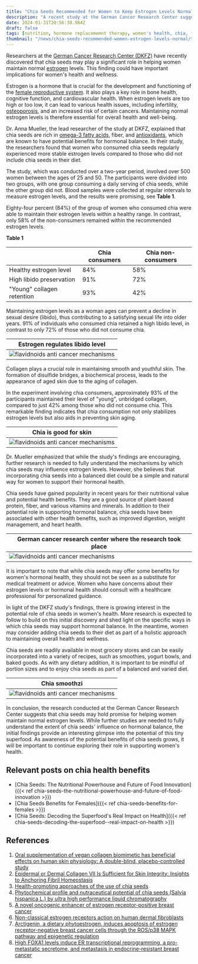 ```yaml
---
title: "Chia Seeds Recommended for Women to Keep Estrogen Levels Normal"
description: "A recent study at the German Cancer Research Center suggests that chia seeds may help women maintain normal estrogen levels, with potential implications for women's health and wellness."
date: 2024-01-31T20:56:30.984Z
draft: false
tags: [nutrition, hormone replacememnt therapy, women's health, chia, flavinoids, chia seeds benefits for female, chia seeds benefits for women's health, chia seeds benefits for women, chia seeds benefits for women, nutriceuticals, naturopathy ]
thumbnail: "/news/chia-seeds-recommended-women-estrogen-levels-normal/thumb.webp"
---
```


Researchers at the [German Cancer Research Center (DKFZ)](https://www.dkfz.de/en/index.html) have recently discovered that chia seeds may play a significant role in helping women maintain normal [estrogen](https://en.wikipedia.org/wiki/Estrogen) levels. This finding could have important implications for women's health and wellness.

Estrogen is a hormone that is crucial for the development and functioning of the [female reproductive system](https://en.wikipedia.org/wiki/Female_reproductive_system). It also plays a key role in bone health, cognitive function, and cardiovascular health. When estrogen levels are too high or too low, it can lead to various health issues, including infertility, [osteoporosis](https://en.wikipedia.org/wiki/Osteoporosis), and an increased risk of certain cancers. Maintaining normal estrogen levels is therefore essential for overall health and well-being.

Dr. Anna Mueller, the lead researcher of the study at DKFZ, explained that chia seeds are rich in [omega-3 fatty acids](https://en.wikipedia.org/wiki/Omega-3_fatty_acid), fiber, and [antioxidants](https://en.wikipedia.org/wiki/Antioxidant), which are known to have potential benefits for hormonal balance. In their study, the researchers found that women who consumed chia seeds regularly experienced more stable estrogen levels compared to those who did not include chia seeds in their diet.

The study, which was conducted over a two-year period, involved over 500 women between the ages of 25 and 50. The participants were divided into two groups, with one group consuming a daily serving of chia seeds, while the other group did not. Blood samples were collected at regular intervals to measure estrogen levels, and the results were promising, see **Table 1**.

Eighty-four percent (84%) of the group of women who consumed chia were able to maintain their estrogen levels within a healthy range. In contrast, only 58% of the non-consumers remained within the recommended estrogen levels.

**Table 1**

|											 |Chia consumers|Chia non-consumers|
|----------------------|--------------|------------------|
|Healthy estrogen level|84%           | 58%              |
|High libido preservation|91%         | 72%              | 
|"Young" collagen retention|93%| 42%|

Maintaining estrogen levels as a woman ages can prevent a decline in sexual desire (libido), thus contributing to a satisfying sexual life into older years. 91% of individuals who consumed chia retained a high libido level, in contrast to only 72% of those who did not consume chia.

|Estrogen regulates libido level|
|---|
|![flavidnoids anti cancer mechanisms](/news/chia-seeds-recommended-women-estrogen-levels-normal/libido.png)

Collagen plays a crucial role in maintaining smooth and youthful skin. The formation of disulfide bridges, a biochemical process, leads to the appearance of aged skin due to the aging of collagen.

In the experiment involving chia consumers, approximately 93% of the participants maintained their level of "young", unbridged collagen, compared to just 42% among those who did not consume chia. This remarkable finding indicates that chia consumption not only stabilizes estrogen levels but also aids in preventing skin aging.


|Chia is good for skin|
|---|
|![flavidnoids anti cancer mechanisms](/news/chia-seeds-recommended-women-estrogen-levels-normal/skin.png)


Dr. Mueller emphasized that while the study's findings are encouraging, further research is needed to fully understand the mechanisms by which chia seeds may influence estrogen levels. However, she believes that incorporating chia seeds into a balanced diet could be a simple and natural way for women to support their hormonal health.

Chia seeds have gained popularity in recent years for their nutritional value and potential health benefits. They are a good source of plant-based protein, fiber, and various vitamins and minerals. In addition to their potential role in supporting hormonal balance, chia seeds have been associated with other health benefits, such as improved digestion, weight management, and heart health.


|German cancer research center where the research took place|
|---|
|![flavidnoids anti cancer mechanisms](/news/chia-seeds-recommended-women-estrogen-levels-normal/dkfz.jpg)

It is important to note that while chia seeds may offer some benefits for women's hormonal health, they should not be seen as a substitute for medical treatment or advice. Women who have concerns about their estrogen levels or hormonal health should consult with a healthcare professional for personalized guidance.

In light of the DKFZ study's findings, there is growing interest in the potential role of chia seeds in women's health. More research is expected to follow to build on this initial discovery and shed light on the specific ways in which chia seeds may support hormonal balance. In the meantime, women may consider adding chia seeds to their diet as part of a holistic approach to maintaining overall health and wellness.

Chia seeds are readily available in most grocery stores and can be easily incorporated into a variety of recipes, such as smoothies, yogurt bowls, and baked goods. As with any dietary addition, it is important to be mindful of portion sizes and to enjoy chia seeds as part of a balanced and varied diet.

|Chia smoothzi|
|---|
|![flavidnoids anti cancer mechanisms](/news/chia-seeds-recommended-women-estrogen-levels-normal/smooth.webp)

In conclusion, the research conducted at the German Cancer Research Center suggests that chia seeds may hold promise for helping women maintain normal estrogen levels. While further studies are needed to fully understand the extent of chia seeds' influence on hormonal balance, the initial findings provide an interesting glimpse into the potential of this tiny superfood. As awareness of the potential benefits of chia seeds grows, it will be important to continue exploring their role in supporting women's health.

## Relevant posts on chia health benefits

- [Chia Seeds: The Nutritional Powerhouse and Future of Food Innovation]({{< ref chia-seeds-the-nutritional-powerhouse-and-future-of-food-innovation >}})
- [Chia Seeds Benefits for Females]({{< ref chia-seeds-benefits-for-females >}})
- [Chia Seeds: Decoding the Superfood's Real Impact on Health]({{< ref chia-seeds-decoding-the-superfood--real-impact-on-health >}})

## References

1. [Oral supplementation of vegan collagen biomimetic has beneficial effects on human skin physiology: A double-blind, placebo-controlled study](https://doi.org/10.1016/j.jff.2023.105955)
2. [Epidermal or Dermal Collagen VII Is Sufficient for Skin Integrity: Insights to Anchoring Fibril Homeostasis](https://doi.org/10.1016/j.jid.2023.11.003)
3. [Health-promoting approaches of the use of chia seeds](https://www.sciencedirect.com/science/article/pii/S1756464623000804)
4. [Phytochemical profile and nutraceutical potential of chia seeds (Salvia hispanica L.) by ultra high performance liquid chromatography](https://doi.org/10.1016/j.chroma.2014.04.007)
5. [A novel oncogenic enhancer of estrogen receptor-positive breast cancer](https://doi.org/10.1016/j.omtn.2022.08.029)
6. [Non-classical estrogen receptors action on human dermal fibroblasts](https://doi.org/10.1016/j.tjog.2011.10.013)
7. [Arctigenin, a dietary phytoestrogen, induces apoptosis of estrogen receptor-negative breast cancer cells through the ROS/p38 MAPK pathway and epigenetic regulation](https://doi.org/10.1016/j.freeradbiomed.2013.10.004)
8. [High FOXA1 levels induce ER transcriptional reprogramming, a pro-metastatic secretome, and metastasis in endocrine-resistant breast cancer](https://doi.org/10.1016/j.celrep.2023.112821)
